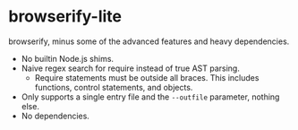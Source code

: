 # browserify-lite

browserify, minus some of the advanced features and heavy dependencies.

 * No builtin Node.js shims.
 * Naive regex search for require instead of true AST parsing.
   - Require statements must be outside all braces. This includes functions,
     control statements, and objects.
 * Only supports a single entry file and the `--outfile` parameter,
   nothing else.
 * No dependencies.
